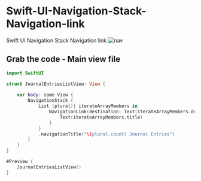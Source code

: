 # Swift-UI-Navigation-Stack-Navigation-link
Swift UI Navigation Stack Navigation link
![nav](https://github.com/danielurra/Swift-UI-Navigation-Stack-Navigation-link/assets/51704179/13b2045e-43e1-40cd-9702-ca46d832f54a)<br>
## Grab the code - Main view file
```swift
import SwiftUI

struct JournalEntriesListView: View {
    
    var body: some View {
        NavigationStack {
            List (plural){ iterateArrayMembers in
                NavigationLink(destination: Text(iterateArrayMembers.depunoyletra)){
                    Text(iterateArrayMembers.title)
                }
            }
            .navigationTitle("\(plural.count) Journal Entries")
        }
    }
}

#Preview {
    JournalEntriesListView()
}
```


